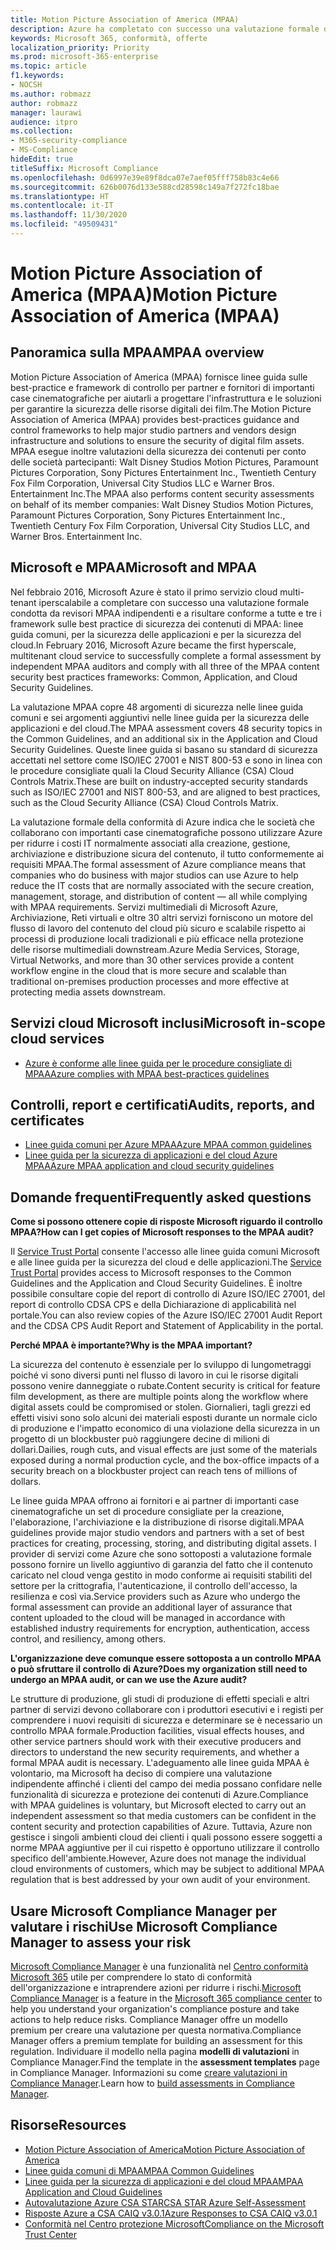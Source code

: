 ```yaml
---
title: Motion Picture Association of America (MPAA)
description: Azure ha completato con successo una valutazione formale da parte di Motion Picture Association of America.
keywords: Microsoft 365, conformità, offerte
localization_priority: Priority
ms.prod: microsoft-365-enterprise
ms.topic: article
f1.keywords:
- NOCSH
ms.author: robmazz
author: robmazz
manager: laurawi
audience: itpro
ms.collection:
- M365-security-compliance
- MS-Compliance
hideEdit: true
titleSuffix: Microsoft Compliance
ms.openlocfilehash: 0d6997e39e89f8dca07e7aef05fff758b83c4e66
ms.sourcegitcommit: 626b0076d133e588cd28598c149a7f272fc18bae
ms.translationtype: HT
ms.contentlocale: it-IT
ms.lasthandoff: 11/30/2020
ms.locfileid: "49509431"
---
```

# <a name="motion-picture-association-of-america-mpaa"></a><span data-ttu-id="b58eb-104">Motion Picture Association of America (MPAA)</span><span class="sxs-lookup"><span data-stu-id="b58eb-104">Motion Picture Association of America (MPAA)</span></span>

## <a name="mpaa-overview"></a><span data-ttu-id="b58eb-105">Panoramica sulla MPAA</span><span class="sxs-lookup"><span data-stu-id="b58eb-105">MPAA overview</span></span>

<span data-ttu-id="b58eb-106">Motion Picture Association of America (MPAA) fornisce linee guida sulle best-practice e framework di controllo per partner e fornitori di importanti case cinematografiche per aiutarli a progettare l'infrastruttura e le soluzioni per garantire la sicurezza delle risorse digitali dei film.</span><span class="sxs-lookup"><span data-stu-id="b58eb-106">The Motion Picture Association of America (MPAA) provides best-practices guidance and control frameworks to help major studio partners and vendors design infrastructure and solutions to ensure the security of digital film assets.</span></span> <span data-ttu-id="b58eb-107">MPAA esegue inoltre valutazioni della sicurezza dei contenuti per conto delle società partecipanti: Walt Disney Studios Motion Pictures, Paramount Pictures Corporation, Sony Pictures Entertainment Inc., Twentieth Century Fox Film Corporation, Universal City Studios LLC e Warner Bros. Entertainment Inc.</span><span class="sxs-lookup"><span data-stu-id="b58eb-107">The MPAA also performs content security assessments on behalf of its member companies: Walt Disney Studios Motion Pictures, Paramount Pictures Corporation, Sony Pictures Entertainment Inc., Twentieth Century Fox Film Corporation, Universal City Studios LLC, and Warner Bros. Entertainment Inc.</span></span>

## <a name="microsoft-and-mpaa"></a><span data-ttu-id="b58eb-108">Microsoft e MPAA</span><span class="sxs-lookup"><span data-stu-id="b58eb-108">Microsoft and MPAA</span></span>

<span data-ttu-id="b58eb-109">Nel febbraio 2016, Microsoft Azure è stato il primo servizio cloud multi-tenant iperscalabile a completare con successo una valutazione formale condotta da revisori MPAA indipendenti e a risultare conforme a tutte e tre i framework sulle best practice di sicurezza dei contenuti di MPAA: linee guida comuni, per la sicurezza delle applicazioni e per la sicurezza del cloud.</span><span class="sxs-lookup"><span data-stu-id="b58eb-109">In February 2016, Microsoft Azure became the first hyperscale, multitenant cloud service to successfully complete a formal assessment by independent MPAA auditors and comply with all three of the MPAA content security best practices frameworks: Common, Application, and Cloud Security Guidelines.</span></span>

<span data-ttu-id="b58eb-110">La valutazione MPAA copre 48 argomenti di sicurezza nelle linee guida comuni e sei argomenti aggiuntivi nelle linee guida per la sicurezza delle applicazioni e del cloud.</span><span class="sxs-lookup"><span data-stu-id="b58eb-110">The MPAA assessment covers 48 security topics in the Common Guidelines, and an additional six in the Application and Cloud Security Guidelines.</span></span> <span data-ttu-id="b58eb-111">Queste linee guida si basano su standard di sicurezza accettati nel settore come ISO/IEC 27001 e NIST 800-53 e sono in linea con le procedure consigliate quali la Cloud Security Alliance (CSA) Cloud Controls Matrix.</span><span class="sxs-lookup"><span data-stu-id="b58eb-111">These are built on industry-accepted security standards such as ISO/IEC 27001 and NIST 800-53, and are aligned to best practices, such as the Cloud Security Alliance (CSA) Cloud Controls Matrix.</span></span>

<span data-ttu-id="b58eb-112">La valutazione formale della conformità di Azure indica che le società che collaborano con importanti case cinematografiche possono utilizzare Azure per ridurre i costi IT normalmente associati alla creazione, gestione, archiviazione e distribuzione sicura del contenuto, il tutto conformemente ai requisiti MPAA.</span><span class="sxs-lookup"><span data-stu-id="b58eb-112">The formal assessment of Azure compliance means that companies who do business with major studios can use Azure to help reduce the IT costs that are normally associated with the secure creation, management, storage, and distribution of content — all while complying with MPAA requirements.</span></span> <span data-ttu-id="b58eb-113">Servizi multimediali di Microsoft Azure, Archiviazione, Reti virtuali e oltre 30 altri servizi forniscono un motore del flusso di lavoro del contenuto del cloud più sicuro e scalabile rispetto ai processi di produzione locali tradizionali e più efficace nella protezione delle risorse multimediali downstream.</span><span class="sxs-lookup"><span data-stu-id="b58eb-113">Azure Media Services, Storage, Virtual Networks, and more than 30 other services provide a content workflow engine in the cloud that is more secure and scalable than traditional on-premises production processes and more effective at protecting media assets downstream.</span></span>

## <a name="microsoft-in-scope-cloud-services"></a><span data-ttu-id="b58eb-114">Servizi cloud Microsoft inclusi</span><span class="sxs-lookup"><span data-stu-id="b58eb-114">Microsoft in-scope cloud services</span></span>

- [<span data-ttu-id="b58eb-115">Azure è conforme alle linee guida per le procedure consigliate di MPAA</span><span class="sxs-lookup"><span data-stu-id="b58eb-115">Azure complies with MPAA best-practices guidelines</span></span>](https://aka.ms/AzureCompliance)

## <a name="audits-reports-and-certificates"></a><span data-ttu-id="b58eb-116">Controlli, report e certificati</span><span class="sxs-lookup"><span data-stu-id="b58eb-116">Audits, reports, and certificates</span></span>

- [<span data-ttu-id="b58eb-117">Linee guida comuni per Azure MPAA</span><span class="sxs-lookup"><span data-stu-id="b58eb-117">Azure MPAA common guidelines</span></span>](https://aka.ms/AzureMPAACommonGuidelines)
- [<span data-ttu-id="b58eb-118">Linee guida per la sicurezza di applicazioni e del cloud Azure MPAA</span><span class="sxs-lookup"><span data-stu-id="b58eb-118">Azure MPAA application and cloud security guidelines</span></span>](https://aka.ms/AzureMPAAApplicationandCloudSecurityGuidelines)

## <a name="frequently-asked-questions"></a><span data-ttu-id="b58eb-119">Domande frequenti</span><span class="sxs-lookup"><span data-stu-id="b58eb-119">Frequently asked questions</span></span>

<span data-ttu-id="b58eb-120">**Come si possono ottenere copie di risposte Microsoft riguardo il controllo MPAA?**</span><span class="sxs-lookup"><span data-stu-id="b58eb-120">**How can I get copies of Microsoft responses to the MPAA audit?**</span></span>

<span data-ttu-id="b58eb-121">Il [Service Trust Portal](https://aka.ms/stphelp) consente l'accesso alle linee guida comuni Microsoft e alle linee guida per la sicurezza del cloud e delle applicazioni.</span><span class="sxs-lookup"><span data-stu-id="b58eb-121">The [Service Trust Portal](https://aka.ms/stphelp) provides access to Microsoft responses to the Common Guidelines and the Application and Cloud Security Guidelines.</span></span> <span data-ttu-id="b58eb-122">È inoltre possibile consultare copie del report di controllo di Azure ISO/IEC 27001, del report di controllo CDSA CPS e della Dichiarazione di applicabilità nel portale.</span><span class="sxs-lookup"><span data-stu-id="b58eb-122">You can also review copies of the Azure ISO/IEC 27001 Audit Report and the CDSA CPS Audit Report and Statement of Applicability in the portal.</span></span>

<span data-ttu-id="b58eb-123">**Perché MPAA è importante?**</span><span class="sxs-lookup"><span data-stu-id="b58eb-123">**Why is the MPAA important?**</span></span>

<span data-ttu-id="b58eb-124">La sicurezza del contenuto è essenziale per lo sviluppo di lungometraggi poiché vi sono diversi punti nel flusso di lavoro in cui le risorse digitali possono venire danneggiate o rubate.</span><span class="sxs-lookup"><span data-stu-id="b58eb-124">Content security is critical for feature film development, as there are multiple points along the workflow where digital assets could be compromised or stolen.</span></span> <span data-ttu-id="b58eb-125">Giornalieri, tagli grezzi ed effetti visivi sono solo alcuni dei materiali esposti durante un normale ciclo di produzione e l'impatto economico di una violazione della sicurezza in un progetto di un blockbuster può raggiungere decine di milioni di dollari.</span><span class="sxs-lookup"><span data-stu-id="b58eb-125">Dailies, rough cuts, and visual effects are just some of the materials exposed during a normal production cycle, and the box-office impacts of a security breach on a blockbuster project can reach tens of millions of dollars.</span></span>

<span data-ttu-id="b58eb-126">Le linee guida MPAA offrono ai fornitori e ai partner di importanti case cinematografiche un set di procedure consigliate per la creazione, l'elaborazione, l'archiviazione e la distribuzione di risorse digitali.</span><span class="sxs-lookup"><span data-stu-id="b58eb-126">MPAA guidelines provide major studio vendors and partners with a set of best practices for creating, processing, storing, and distributing digital assets.</span></span> <span data-ttu-id="b58eb-127">I provider di servizi come Azure che sono sottoposti a valutazione formale possono fornire un livello aggiuntivo di garanzia del fatto che il contenuto caricato nel cloud venga gestito in modo conforme ai requisiti stabiliti del settore per la crittografia, l'autenticazione, il controllo dell'accesso, la resilienza e così via.</span><span class="sxs-lookup"><span data-stu-id="b58eb-127">Service providers such as Azure who undergo the formal assessment can provide an additional layer of assurance that content uploaded to the cloud will be managed in accordance with established industry requirements for encryption, authentication, access control, and resiliency, among others.</span></span>

<span data-ttu-id="b58eb-128">**L'organizzazione deve comunque essere sottoposta a un controllo MPAA o può sfruttare il controllo di Azure?**</span><span class="sxs-lookup"><span data-stu-id="b58eb-128">**Does my organization still need to undergo an MPAA audit, or can we use the Azure audit?**</span></span>

<span data-ttu-id="b58eb-129">Le strutture di produzione, gli studi di produzione di effetti speciali e altri partner di servizi devono collaborare con i produttori esecutivi e i registi per comprendere i nuovi requisiti di sicurezza e determinare se è necessario un controllo MPAA formale.</span><span class="sxs-lookup"><span data-stu-id="b58eb-129">Production facilities, visual effects houses, and other service partners should work with their executive producers and directors to understand the new security requirements, and whether a formal MPAA audit is necessary.</span></span> <span data-ttu-id="b58eb-130">L'adeguamento alle linee guida MPAA è volontario, ma Microsoft ha deciso di compiere una valutazione indipendente affinché i clienti del campo dei media possano confidare nelle funzionalità di sicurezza e protezione dei contenuti di Azure.</span><span class="sxs-lookup"><span data-stu-id="b58eb-130">Compliance with MPAA guidelines is voluntary, but Microsoft elected to carry out an independent assessment so that media customers can be confident in the content security and protection capabilities of Azure.</span></span> <span data-ttu-id="b58eb-131">Tuttavia, Azure non gestisce i singoli ambienti cloud dei clienti i quali possono essere soggetti a norme MPAA aggiuntive per il cui rispetto è opportuno utilizzare il controllo specifico dell'ambiente.</span><span class="sxs-lookup"><span data-stu-id="b58eb-131">However, Azure does not manage the individual cloud environments of customers, which may be subject to additional MPAA regulation that is best addressed by your own audit of your environment.</span></span>

## <a name="use-microsoft-compliance-manager-to-assess-your-risk"></a><span data-ttu-id="b58eb-132">Usare Microsoft Compliance Manager per valutare i rischi</span><span class="sxs-lookup"><span data-stu-id="b58eb-132">Use Microsoft Compliance Manager to assess your risk</span></span>

<span data-ttu-id="b58eb-133">[Microsoft Compliance Manager](https://docs.microsoft.com/microsoft-365/compliance/compliance-manager) è una funzionalità nel [Centro conformità Microsoft 365](https://docs.microsoft.com/microsoft-365/compliance/microsoft-365-compliance-center) utile per comprendere lo stato di conformità dell'organizzazione e intraprendere azioni per ridurre i rischi.</span><span class="sxs-lookup"><span data-stu-id="b58eb-133">[Microsoft Compliance Manager](https://docs.microsoft.com/microsoft-365/compliance/compliance-manager) is a feature in the [Microsoft 365 compliance center](https://docs.microsoft.com/microsoft-365/compliance/microsoft-365-compliance-center) to help you understand your organization's compliance posture and take actions to help reduce risks.</span></span> <span data-ttu-id="b58eb-134">Compliance Manager offre un modello premium per creare una valutazione per questa normativa.</span><span class="sxs-lookup"><span data-stu-id="b58eb-134">Compliance Manager offers a premium template for building an assessment for this regulation.</span></span> <span data-ttu-id="b58eb-135">Individuare il modello nella pagina **modelli di valutazioni** in Compliance Manager.</span><span class="sxs-lookup"><span data-stu-id="b58eb-135">Find the template in the **assessment templates** page in Compliance Manager.</span></span> <span data-ttu-id="b58eb-136">Informazioni su come [creare valutazioni in Compliance Manager](https://docs.microsoft.com/microsoft-365/compliance/compliance-manager-assessments).</span><span class="sxs-lookup"><span data-stu-id="b58eb-136">Learn how to [build assessments in Compliance Manager](https://docs.microsoft.com/microsoft-365/compliance/compliance-manager-assessments).</span></span>

## <a name="resources"></a><span data-ttu-id="b58eb-137">Risorse</span><span class="sxs-lookup"><span data-stu-id="b58eb-137">Resources</span></span>

- [<span data-ttu-id="b58eb-138">Motion Picture Association of America</span><span class="sxs-lookup"><span data-stu-id="b58eb-138">Motion Picture Association of America</span></span>](https://www.mpaa.org/)
- [<span data-ttu-id="b58eb-139">Linee guida comuni di MPAA</span><span class="sxs-lookup"><span data-stu-id="b58eb-139">MPAA Common Guidelines</span></span>](https://www.mpaa.org/wp-content/uploads/2015/11/MPAA-Best-Practices-Common-Guidelines_V3_0_2015_04_02_FINAL-r7.pdf)
- [<span data-ttu-id="b58eb-140">Linee guida per la sicurezza di applicazioni e del cloud MPAA</span><span class="sxs-lookup"><span data-stu-id="b58eb-140">MPAA Application and Cloud Guidelines</span></span>](https://www.mpaa.org/wp-content/uploads/2015/12/MPAA-Best-Practices-App-and-Cloud_V1-0-20150507-RELEASE-CANDIDATE-6.docx)
- [<span data-ttu-id="b58eb-141">Autovalutazione Azure CSA STAR</span><span class="sxs-lookup"><span data-stu-id="b58eb-141">CSA STAR Azure Self-Assessment</span></span>](https://www.microsoft.com/TrustCenter/Compliance/CSA-self-assessment)
- [<span data-ttu-id="b58eb-142">Risposte Azure a CSA CAIQ v3.0.1</span><span class="sxs-lookup"><span data-stu-id="b58eb-142">Azure Responses to CSA CAIQ v3.0.1</span></span>](https://gallery.technet.microsoft.com/Azure-Responses-to-CSA-46034a11)
- [<span data-ttu-id="b58eb-143">Conformità nel Centro protezione Microsoft</span><span class="sxs-lookup"><span data-stu-id="b58eb-143">Compliance on the Microsoft Trust Center</span></span>](https://www.microsoft.com/trust-center/compliance/compliance-overview)
